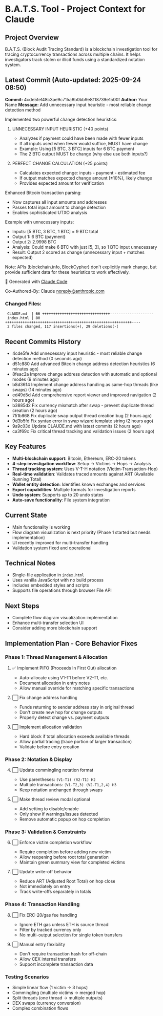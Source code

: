 # B.A.T.S. Tool - Project Context for Claude

## Project Overview
B.A.T.S. (Block Audit Tracing Standard) is a blockchain investigation tool for tracing cryptocurrency transactions across multiple chains. It helps investigators track stolen or illicit funds using a standardized notation system.

## Latest Commit (Auto-updated: 2025-09-24 08:50)

**Commit:** 4cde5fef48c3ae9c715a8b0bb9e8118739e1500f
**Author:** Your Name
**Message:** Add unnecessary input heuristic - most reliable change detection method

Implemented two powerful change detection heuristics:

1. UNNECESSARY INPUT HEURISTIC (+40 points)
   - Analyzes if payment could have been made with fewer inputs
   - If all inputs used when fewer would suffice, MUST have change
   - Example: Using [5 BTC, 3 BTC] inputs for 6 BTC payment
   - The 2 BTC output MUST be change (why else use both inputs?)

2. PERFECT CHANGE CALCULATION (+25 points)
   - Calculates expected change: inputs - payment - estimated fee
   - If output matches expected change amount (±10%), likely change
   - Provides expected amount for verification

Enhanced Bitcoin transaction parsing:
- Now captures all input amounts and addresses
- Passes total input amount to change detection
- Enables sophisticated UTXO analysis

Example with unnecessary inputs:
- Inputs: [5 BTC, 3 BTC, 1 BTC] = 9 BTC total
- Output 1: 6 BTC (payment)
- Output 2: 2.9998 BTC
- Analysis: Could make 6 BTC with just [5, 3], so 1 BTC input unnecessary
- Result: Output 2 scored as change (unnecessary input + matches expected)

Note: APIs (blockchain.info, BlockCypher) don't explicitly mark change,
but provide sufficient data for these heuristics to work effectively.

🤖 Generated with [Claude Code](https://claude.ai/code)

Co-Authored-By: Claude <noreply@anthropic.com>

### Changed Files:
```
 CLAUDE.md  | 66 +++++++++++++++++++++++++++++++--------------------
 index.html | 80 ++++++++++++++++++++++++++++++++++++++++++++++++++++++++++----
 2 files changed, 117 insertions(+), 29 deletions(-)
```

## Recent Commits History

- 4cde5fe Add unnecessary input heuristic - most reliable change detection method (0 seconds ago)
- d51c880 Add advanced Bitcoin change address detection heuristics (6 minutes ago)
- 8feac2a Improve change address detection with automatic and optional modes (9 minutes ago)
- b8d3614 Implement change address handling as same-hop threads (like swaps) (14 minutes ago)
- ed49d5d Add comprehensive report viewer and improved navigation (2 hours ago)
- b3885d2 Fix currency mismatch after swap - prevent duplicate thread creation (2 hours ago)
- 751b868 Fix duplicate swap output thread creation bug (2 hours ago)
- 9d3b5fd Fix syntax error in swap wizard template string (2 hours ago)
- 9a9c03d Update CLAUDE.md with latest commits (2 hours ago)
- ca3f69c Fix critical thread tracking and validation issues (2 hours ago)

## Key Features
- **Multi-blockchain support**: Bitcoin, Ethereum, ERC-20 tokens
- **4-step investigation workflow**: Setup → Victims → Hops → Analysis
- **Thread tracking system**: Uses V-T-H notation (Victim-Transaction-Hop)
- **Real-time validation**: Validates traced amounts against ART (Available Running Total)
- **Wallet entity detection**: Identifies known exchanges and services
- **Export capabilities**: Multiple formats for investigation reports
- **Undo system**: Supports up to 20 undo states
- **Auto-save functionality**: File system integration

## Current State
- Main functionality is working
- Flow diagram visualization is next priority (Phase 1 started but needs implementation)
- UI recently improved for multi-transfer handling
- Validation system fixed and operational

## Technical Notes
- Single-file application in `index.html`
- Uses vanilla JavaScript with no build process
- Includes embedded styles and scripts
- Supports file operations through browser File API

## Next Steps
- Complete flow diagram visualization implementation
- Enhance multi-transfer selection UI
- Consider adding more blockchain support

## Implementation Plan - Core Behavior Fixes

### Phase 1: Thread Management & Allocation
1. ✅ Implement PIFO (Proceeds In First Out) allocation
   - Auto-allocate using V1-T1 before V2-T1, etc.
   - Document allocation in entry notes
   - Allow manual override for matching specific transactions

2. ⬜ Fix change address handling
   - Funds returning to sender address stay in original thread
   - Don't create new hop for change outputs
   - Properly detect change vs. payment outputs

3. ⬜ Implement allocation validation
   - Hard block if total allocation exceeds available threads
   - Allow partial tracing (trace portion of larger transaction)
   - Validate before entry creation

### Phase 2: Notation & Display
4. ⬜ Update commingling notation format
   - Use parentheses: `(V1-T1) (V2-T1) H2`
   - Multiple transactions: `(V1-T2,3) (V2-T1,2,4) H3`
   - Keep notation unchanged through swaps

5. ⬜ Make thread review modal optional
   - Add setting to disable/enable
   - Only show if warnings/issues detected
   - Remove automatic popup on hop completion

### Phase 3: Validation & Constraints
6. ⬜ Enforce victim completion workflow
   - Require completion before adding new victim
   - Allow reopening before root total generation
   - Maintain green summary view for completed victims

7. ⬜ Update write-off behavior
   - Reduce ART (Adjusted Root Total) on hop close
   - Not immediately on entry
   - Track write-offs separately in totals

### Phase 4: Transaction Handling
8. ⬜ Fix ERC-20/gas fee handling
   - Ignore ETH gas unless ETH is source thread
   - Filter by tracked currency only
   - No multi-output selection for single token transfers

9. ⬜ Manual entry flexibility
   - Don't require transaction hash for off-chain
   - Allow CEX internal transfers
   - Support incomplete transaction data

### Testing Scenarios
- Simple linear flow (1 victim → 3 hops)
- Commingling (multiple victims → merged hop)
- Split threads (one thread → multiple outputs)
- DEX swaps (currency conversion)
- Complex combination flows
